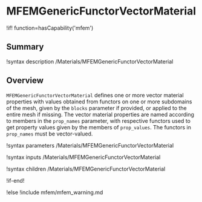 # MFEMGenericFunctorVectorMaterial

!if! function=hasCapability('mfem')

## Summary

!syntax description /Materials/MFEMGenericFunctorVectorMaterial

## Overview

`MFEMGenericFunctorVectorMaterial` defines one or more vector material properties with values
obtained from functors on one or more subdomains of the mesh, given by the `blocks` parameter
if provided, or applied to the entire mesh if missing. The vector material properties are named
according to members in the `prop_names` parameter, with respective functors used to get property
values given by the members of `prop_values`. The functors in `prop_names` must be vector-valued.

!syntax parameters /Materials/MFEMGenericFunctorVectorMaterial

!syntax inputs /Materials/MFEMGenericFunctorVectorMaterial

!syntax children /Materials/MFEMGenericFunctorVectorMaterial

!if-end!

!else
!include mfem/mfem_warning.md
